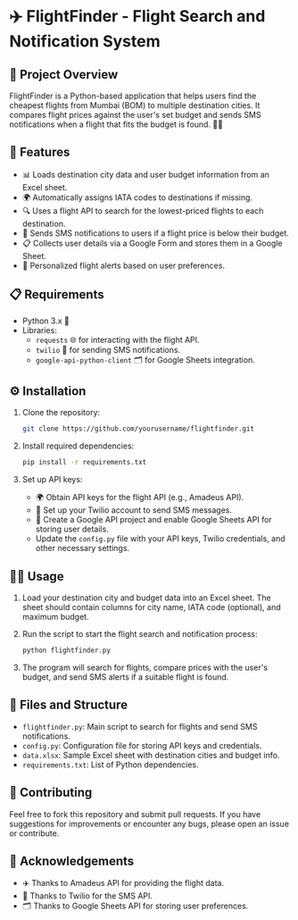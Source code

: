 # ✈️ FlightFinder - Flight Search and Notification System

## 📝 Project Overview
FlightFinder is a Python-based application that helps users find the cheapest flights from Mumbai (BOM) to multiple destination cities. It compares flight prices against the user's set budget and sends SMS notifications when a flight that fits the budget is found. 🤑💸

## 🚀 Features
- 📊 Loads destination city data and user budget information from an Excel sheet.
- 🌍 Automatically assigns IATA codes to destinations if missing.
- 🔍 Uses a flight API to search for the lowest-priced flights to each destination.
- 📲 Sends SMS notifications to users if a flight price is below their budget.
- 📋 Collects user details via a Google Form and stores them in a Google Sheet.
- 🎯 Personalized flight alerts based on user preferences.

## 📋 Requirements
- Python 3.x 🐍
- Libraries:
  - `requests` 🌐 for interacting with the flight API.
  - `twilio` 📱 for sending SMS notifications.
  - `google-api-python-client` 🗂️ for Google Sheets integration.

## ⚙️ Installation

1. Clone the repository:

   ```bash
   git clone https://github.com/yourusername/flightfinder.git

2. Install required dependencies:

   ```bash
   pip install -r requirements.txt

3. Set up API keys:
   - 🌍 Obtain API keys for the flight API (e.g., Amadeus API).
   - 📱 Set up your Twilio account to send SMS messages.
   - 📑 Create a Google API project and enable Google Sheets API for storing user details.
   - Update the `config.py` file with your API keys, Twilio credentials, and other necessary settings.

## 🏃‍♂️ Usage

1. Load your destination city and budget data into an Excel sheet. The sheet should contain columns for city name, IATA code (optional), and maximum budget.

2. Run the script to start the flight search and notification process:

   ```bash
   python flightfinder.py
   
3. The program will search for flights, compare prices with the user's budget, and send SMS alerts if a suitable flight is found.

## 📂 Files and Structure

- `flightfinder.py`: Main script to search for flights and send SMS notifications.
- `config.py`: Configuration file for storing API keys and credentials.
- `data.xlsx`: Sample Excel sheet with destination cities and budget info.
- `requirements.txt`: List of Python dependencies.

## 🤝 Contributing

Feel free to fork this repository and submit pull requests. If you have suggestions for improvements or encounter any bugs, please open an issue or contribute.

## 🙏 Acknowledgements

- ✈️ Thanks to Amadeus API for providing the flight data.
- 📱 Thanks to Twilio for the SMS API.
- 🗂️ Thanks to Google Sheets API for storing user preferences.
